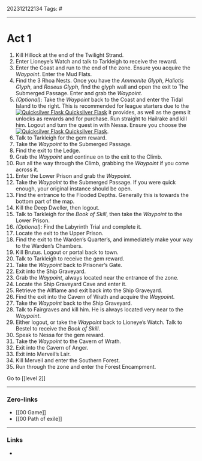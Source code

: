 202312122134
Tags: #

---
# Act 1

1. Kill Hillock at the end of the Twilight Strand.
2. Enter Lioneye’s Watch and talk to Tarkleigh to receive the reward.
3. Enter the Coast and run to the end of the zone. Ensure you acquire the _Waypoint_. Enter the Mud Flats.
4. Find the 3 Rhoa Nests. Once you have the _Ammonite Glyph_, _Haliotis Glyph_, and _Roseus Glyph_, find the glyph wall and open the exit to The Submerged Passage. Enter and grab the _Waypoint_.
5. _(Optional)_: Take the _Waypoint_ back to the Coast and enter the Tidal Island to the right. This is recommended for league starters due to the [![Quicksilver Flask](https://www.poe-vault.com/uploads/poe-items/3241-Item.png "Quicksilver Flask") Quicksilver Flask](https://www.poe-vault.com/items/quicksilver-flask) it provides, as well as the gems it unlocks as rewards and for purchase. Run straight to Hailrake and kill him. Logout and turn the quest in with Nessa. Ensure you choose the [![Quicksilver Flask](https://www.poe-vault.com/uploads/poe-items/3241-Item.png "Quicksilver Flask") Quicksilver Flask](https://www.poe-vault.com/items/quicksilver-flask).
6. Talk to Tarkleigh for the gem reward.
7. Take the _Waypoint_ to the Submerged Passage.
8. Find the exit to the Ledge.
9. Grab the _Waypoint_ and continue on to the exit to the Climb.
10. Run all the way through the Climb, grabbing the _Waypoint_ if you come across it.
11. Enter the Lower Prison and grab the _Waypoint_.
12. Take the _Waypoint_ to the Submerged Passage. If you were quick enough, your original instance should be open.
13. Find the entrance to the Flooded Depths. Generally this is towards the bottom part of the map.
14. Kill the Deep Dweller, then logout.
15. Talk to Tarkleigh for the _Book of Skill_, then take the _Waypoint_ to the Lower Prison.
16. _(Optional)_: Find the Labyrinth Trial and complete it.
17. Locate the exit to the Upper Prison.
18. Find the exit to the Warden’s Quarter’s, and immediately make your way to the Warden’s Chambers.
19. Kill Brutus. Logout or portal back to town.
20. Talk to Tarkleigh to receive the gem reward.
21. Take the _Waypoint_ back to Prisoner’s Gate.
22. Exit into the Ship Graveyard.
23. Grab the _Waypoint_, always located near the entrance of the zone.
24. Locate the Ship Graveyard Cave and enter it.
25. Retrieve the Allflame and exit back into the Ship Graveyard.
26. Find the exit into the Cavern of Wrath and acquire the _Waypoint_.
27. Take the _Waypoint_ back to the Ship Graveyard.
28. Talk to Fairgraves and kill him. He is always located very near to the _Waypoint_.
29. Either logout, or take the _Waypoint_ back to Lioneye’s Watch. Talk to Bestel to receive the _Book of Skill_.
30. Speak to Nessa for the gem reward.
31. Take the _Waypoint_ to the Cavern of Wrath.
32. Exit into the Cavern of Anger.
33. Exit into Merveil’s Lair.
34. Kill Merveil and enter the Southern Forest.
35. Run through the zone and enter the Forest Encampment.

Go to [[level 2]]


---
### Zero-links

- [[00 Game]]
- [[00 Path of exile]]

---
### Links

-